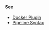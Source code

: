 #### See

- [Docker Plugin](https://docs.cloudbees.com/docs/admin-resources/latest/plugins/docker-workflow)
- [Pipeline Syntax](http://10.212.147.173:8080/job/demo/pipeline-syntax/globals)